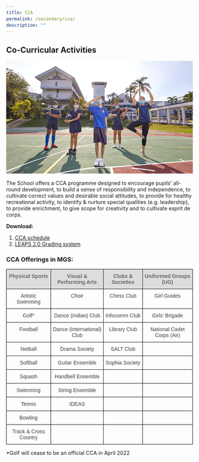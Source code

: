 ```yaml
---
title: CCA
permalink: /secondary/cca/
description: ""
---
```

## Co-Curricular Activities

![](/images/Others/Splash/pic-cca.jpg)

The School offers a CCA programme designed to encourage pupils’ all-round development, to build a sense of responsibility and independence, to cultivate correct values and desirable social attitudes, to provide for healthy recreational activity, to identify & nurture special qualities (e.g. leadership), to provide enrichment, to give scope for creativity and to cultivate esprit de corps.

**Download:** 

1.  [CCA schedule](https://drive.google.com/file/d/1rl2VORy_Dg_IDTtD9w7K14ZyfOl8FEO7/view?usp=sharing)
2.  [LEAPS 2.0 Grading system](https://drive.google.com/file/d/1K8IRrZvsWIV_e86-XfkR7wTYEO8zDD61/view?usp=sharing)

### CCA Offerings in MGS:

<style type="text/css">
.tg  {border-collapse:collapse;border-spacing:0;}
.tg td{border-color:black;border-style:solid;border-width:1px;font-family:Arial, sans-serif;font-size:14px;
  overflow:hidden;padding:10px 5px;word-break:normal;}
.tg th{border-color:black;border-style:solid;border-width:1px;font-family:Arial, sans-serif;font-size:14px;
  font-weight:normal;overflow:hidden;padding:10px 5px;word-break:normal;}
.tg .tg-a4yv{background-color:#DDD;color:#666;font-weight:bold;text-align:center;vertical-align:top}
.tg .tg-iuf2{color:#3D3D3D;text-align:center;vertical-align:top}
.tg .tg-0lax{text-align:left;vertical-align:top}
</style>
<table class="tg">
<thead>
  <tr>
    <th class="tg-a4yv">Physical Sports</th>
    <th class="tg-a4yv">Visual &amp; Performing Arts</th>
    <th class="tg-a4yv">Clubs &amp; Societies</th>
    <th class="tg-a4yv">Uniformed Groups (UG)</th>
  </tr>
</thead>
<tbody>
  <tr>
    <td class="tg-iuf2">Artistic Swimming</td>
    <td class="tg-iuf2">Choir</td>
    <td class="tg-iuf2">Chess Club</td>
    <td class="tg-iuf2">Girl Guides</td>
  </tr>
  <tr>
    <td class="tg-iuf2">Golf*</td>
    <td class="tg-iuf2">Dance (Indian) Club</td>
    <td class="tg-iuf2">Infocomm Club</td>
    <td class="tg-iuf2">Girls’ Brigade</td>
  </tr>
  <tr>
    <td class="tg-iuf2">Football</td>
    <td class="tg-iuf2">Dance (International) Club</td>
    <td class="tg-iuf2">Library Club</td>
    <td class="tg-iuf2">National Cadet Corps (Air)</td>
  </tr>
  <tr>
    <td class="tg-iuf2">Netball</td>
    <td class="tg-iuf2">Drama Society</td>
    <td class="tg-iuf2">SALT Club</td>
    <td class="tg-iuf2"> </td>
  </tr>
  <tr>
    <td class="tg-iuf2">Softball</td>
    <td class="tg-iuf2">Guitar Ensemble</td>
    <td class="tg-iuf2">Sophia Society</td>
    <td class="tg-iuf2"> </td>
  </tr>
  <tr>
    <td class="tg-iuf2">Squash</td>
    <td class="tg-iuf2">Handbell Ensemble</td>
    <td class="tg-iuf2"></td>
    <td class="tg-iuf2"></td>
  </tr>
  <tr>
    <td class="tg-iuf2">Swimming</td>
    <td class="tg-iuf2">String Ensemble</td>
    <td class="tg-iuf2"> </td>
    <td class="tg-iuf2"> </td>
  </tr>
  <tr>
    <td class="tg-iuf2">Tennis</td>
    <td class="tg-iuf2">IDEAS</td>
    <td class="tg-iuf2"> </td>
    <td class="tg-iuf2"> </td>
  </tr>
  <tr>
    <td class="tg-iuf2">Bowling</td>
    <td class="tg-iuf2"></td>
    <td class="tg-iuf2"> </td>
    <td class="tg-iuf2"> </td>
  </tr>
  <tr>
    <td class="tg-iuf2">Track &amp; Cross Country</td>
    <td class="tg-0lax"></td>
    <td class="tg-0lax"></td>
    <td class="tg-0lax"></td>
  </tr>
</tbody>
</table>

*Golf will cease to be an official CCA in April 2022